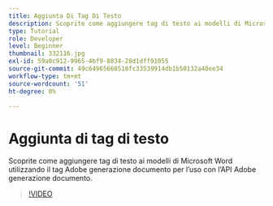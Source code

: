 ```yaml
---
title: Aggiunta Di Tag Di Testo
description: Scoprite come aggiungere tag di testo ai modelli di Microsoft Word utilizzando Adobe tag di generazione del documento per l’uso con l’API di generazione del documento di Adobe
type: Tutorial
role: Developer
level: Beginner
thumbnail: 332116.jpg
exl-id: 59a0c912-9965-4bf9-8834-28d1dff91055
source-git-commit: 49c64965668518fc33539914db1b50132a40ee34
workflow-type: tm+mt
source-wordcount: '51'
ht-degree: 0%

---
```


# Aggiunta di tag di testo

Scoprite come aggiungere tag di testo ai modelli di Microsoft Word utilizzando il tag Adobe generazione documento per l’uso con l’API Adobe generazione documento.

>[!VIDEO](https://video.tv.adobe.com/v/332116?hidetitle=true)
